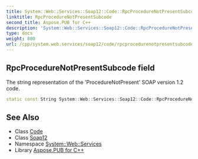 ```yaml
---
title: System::Web::Services::Soap12::Code::RpcProcedureNotPresentSubcode field
linktitle: RpcProcedureNotPresentSubcode
second_title: Aspose.PUB for C++
description: 'System::Web::Services::Soap12::Code::RpcProcedureNotPresentSubcode field. The string representation of the ''ProcedureNotPresent'' SOAP version 1.2 code in C++.'
type: docs
weight: 800
url: /cpp/system.web.services/soap12/code/rpcprocedurenotpresentsubcode/
---
```

## RpcProcedureNotPresentSubcode field


The string representation of the 'ProcedureNotPresent' SOAP version 1.2 code.

```cpp
static const String System::Web::Services::Soap12::Code::RpcProcedureNotPresentSubcode
```

## See Also

* Class [Code](../)
* Class [Soap12](../../)
* Namespace [System::Web::Services](../../../)
* Library [Aspose.PUB for C++](../../../../)
